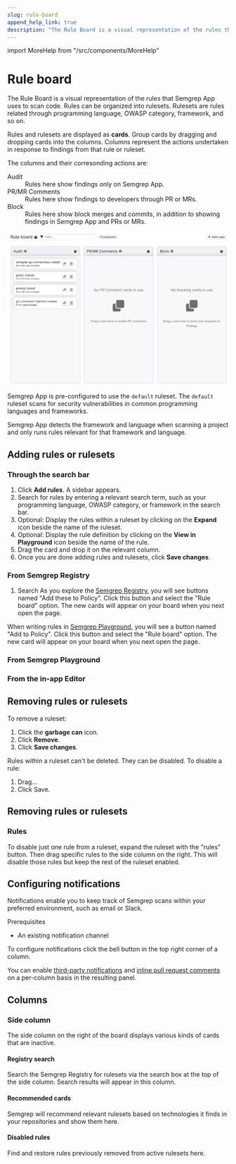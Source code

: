 ```yaml
---
slug: rule-board
append_help_link: true
description: "The Rule Board is a visual representation of the rules that Semgrep App uses to scan code. Rules are cards, and are grouped into columns representing the actions undertaken (whether to block, comment, or silently monitor) when a finding surfaces."
---
```


import MoreHelp from "/src/components/MoreHelp"

# Rule board


The Rule Board is a visual representation of the rules that Semgrep App uses to scan code. Rules can be organized into rulesets. Rulesets are rules related through programming language, OWASP category, framework, and so on.

Rules and rulesets are displayed as **cards**. Group cards by dragging and dropping cards into the columns. Columns represent the actions undertaken in response to findings from that rule or ruleset.

The columns and their corresonding actions are:

<dl>
    <dt>Audit</dt>
    <dd>Rules here show findings only on Semgrep App.</dd>
    <dt>PR/MR Comments</dt>
    <dd>Rules here show findings to developers through PR or MRs.</dd>
    <dt>Block</dt>
    <dd>Rules here show block merges and commits, in addition to showing findings in Semgrep App and PRs or MRs.</dd>
</dl>

![Screenshot of the default state of the rule board](../img/rule-board.png)

Semgrep App is  pre-configured to use the `default` ruleset. The `default` ruleset scans for security vulnerabilities in common programming languages and frameworks.

Semgrep App detects the framework and language when scanning a project and only runs rules relevant for that framework and language.

## Adding rules or rulesets

### Through the search bar

1. Click **Add rules**. A sidebar appears.
2. Search for rules by entering a relevant search term, such as your programming language, OWASP category, or framework in the search bar.
3. Optional: Display the rules within a ruleset by clicking on the **Expand** icon beside the name of the ruleset.
4. Optional: Display the rule definition by clicking on the **View in Playground** icon beside the name of the rule.
5. Drag the card and drop it on the relevant column.
6. Once you are done adding rules and rulesets, click **Save changes**.

### From Semgrep Registry


1. Search
As you explore the [Semgrep Registry](https://semgrep.dev/r),
you will see buttons named "Add these to Policy".
Click this button and select the "Rule board" option.
The new cards will appear on your board when you next open the page.

When writing rules in [Semgrep Playground](https://semgrep.dev/editor),
you will see a button named "Add to Policy".
Click this button and select the "Rule board" option.
The new card will appear on your board when you next open the page.

### From Semgrep Playground

### From the in-app Editor

## Removing rules or rulesets

To remove a ruleset:

1. Click the **garbage can** icon.
2. Click **Remove**.
3. Click **Save changes**.

Rules within a ruleset can't be deleted. They can be disabled. To disable a rule:

1. Drag...
2. Click Save.




## Removing rules or rulesets

### Rules

To disable just one rule from a ruleset,
expand the ruleset with the "rules" button.
Then drag specific rules to the side column on the right.
This will disable those rules but keep the rest of the ruleset enabled.

## Configuring notifications

Notifications enable you to keep track of Semgrep scans within your preferred environment, such as email or Slack.

Prerequisites

* An existing notification channel


To configure notifications click the bell button in the top right corner of a column.

You can enable [third-party notifications](../notifications/)
and [inline pull request comments](../notifications/#pull-request-comments)
on a per-column basis in the resulting panel.
## Columns



### Side column

The side column on the right of the board displays various kinds of cards that are inactive.

#### Registry search

Search the Semgrep Registry for rulesets via the search box at the top of the side column.
Search results will appear in this column.

#### Recommended cards

Semgrep will recommend relevant rulesets based on technologies it finds in your repositories and show them here.

#### Disabled rules

Find and restore rules previously removed from active rulesets here.


<MoreHelp />
